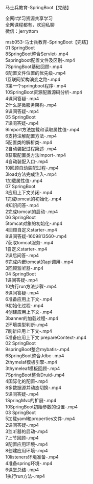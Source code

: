 马士兵教育-SpringBoot【完结】

全网it学习资源共享学习<br>全网课程都有，欢迎私聊<br>微信：jerryttom<br>

msb053-马士兵教育-SpringBoot【完结】<br> 01 SpringBoot<br> 8SpringBoot整合Servlet-.mp4<br> 5springboot配置文件及区别-.mp4<br> 7SpringBoot基础回顾-.mp4<br> 6配置文件位置的优先级-.mp4<br> 1互联网架构演变之路-.mp4<br> 3第一个springboot程序-.mp4<br> 10SpringBoot资源配置源码分析-.mp4<br> 4课间答疑-.mp4<br> 2什么是微服务架构-.mp4<br> 9课间答疑-.mp4<br> 05 SpringBoot<br> 7课间答疑-.mp4<br> 9Import方法加载和读取属性值-.mp4<br> 6支持注解配置方法-.mp4<br> 5配置类的解析类-.mp4<br> 2自动装配过程简述-.mp4<br> 8获取配置类方法Import-.mp4<br> 4自动装配入口-.mp4<br> 10回顾自动装配过程-.mp4<br> 3load方法完成注入-.mp4<br> 1加载属性值-.mp4<br> 07 SpringBoot<br> 3应用上下文关闭-.mp4<br> 1完成tomcat的初始化-.mp4<br> 4知识问答-.mp4<br> 2完成tomcat的启动-.mp4<br> 06 SpringBoot<br> 5tomcat对象的初始化-.mp4<br> 4回顾自定义starter-.mp4<br> 8课间答疑-1609813560-.mp4<br> 7获取tomcat服务-.mp4<br> 1自定义starter-.mp4<br> 2课后问答-.mp4<br> 6完成内嵌tomcat的api调用-.mp4<br> 3回顾监听器-.mp4<br> 04 SpringBoot<br> 1课间答疑-.mp4<br> 10执行run方法步骤-.mp4<br> 8课间答疑-.mp4<br> 6准备应用上下文-.mp4<br> 9初始化过程-.mp4<br> 4创建应用上下文-.mp4<br> 3banner的加载过程-.mp4<br> 2环境类型判断-.mp4<br> 7刷新应用上下文-.mp4<br> 5准备应用上下文 prepareContext-.mp4<br> 02 SpringBoot<br> 9springBoot整合mybatis-.mp4<br> 6SpringBoot整合Jdbc-.mp4<br> 2thymelaf模板引擎-.mp4<br> 3thymeleaf模板回顾-.mp4<br> 7SpringBoot整合Druid-.mp4<br> 4国际化的配置-.mp4<br> 8多数据源并动态切换-.mp4<br> 5课间答疑-.mp4<br> 1SpringMvc的扩展-.mp4<br> 10SpringBoot初始参数的设置-.mp4<br> 03 SpringBoot<br> 5加载yaml和properties文件-.mp4<br> 2课间答疑-.mp4<br> 3监听器的启动-.mp4<br> 7上节回顾-.mp4<br> 9配置应用环境-.mp4<br> 8创建应用环境-.mp4<br> 10listeners环境准备-.mp4<br> 4准备spring环境-.mp4<br> 6课堂总结-.mp4<br> 1执行run方法-.mp4